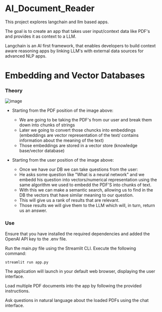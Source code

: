 # AI_Document_Reader

This project explores langchain and llm based apps. 

The goal is to create an app that takes user input/context data like PDF's and provides it as context to a LLM. 

Langchain is an AI first framework, that enables developers to build context aware reasoning apps by linking LLM's with external data sources for advanced NLP apps.

# Embedding and Vector Databases

### Theory
  
![image](https://github.com/izzypt/Legal_AI/assets/73948790/55b8cd66-4cff-4b2f-91c6-2bd28819bc8c)

- Starting from the PDF position of the image above:
  - We are going to be taking the PDF's from our user and break them down into chunks of strings
  - Later we going to convert those chuncks into embeddings (embeddings are vector representation of the text/ contains information about the meaning of the text)
  - Those embeddings are stored in a vector store (knowledge base/vector database)

- Starting from the user position of the image above:
  - Once we have our DB we can take questions from the user:
  - He asks some question like "What is a neural network" and we embedd his question into vectors/numerical representation using the same algorithm we used to embedd the PDF'S into chunks of text.
  - With this we can make a semantic search, allowing us to find in the DB the vectors that have similar meaning to our question.
  - This will give us a rank of results that are relevant.
  - Those results we will give them to the LLM which will, in turn, return us an answer.

### Use

Ensure that you have installed the required dependencies and added the OpenAI API key to the .env file.

Run the main.py file using the Streamlit CLI. Execute the following command:

```
streamlit run app.py
```
The application will launch in your default web browser, displaying the user interface.

Load multiple PDF documents into the app by following the provided instructions.

Ask questions in natural language about the loaded PDFs using the chat interface.


